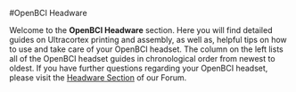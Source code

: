 #OpenBCI Headware


Welcome to the **OpenBCI Headware** section. Here you will find detailed guides on Ultracortex printing and assembly, as well as, helpful tips on how to use and take care of your OpenBCI headset. The column on the left lists all of the OpenBCI headset guides in chronological order from newest to oldest. If you have further questions regarding your OpenBCI headset, please visit the [Headware Section](http://openbci.com/index.php/forum/#/categories/headware) of our Forum.
